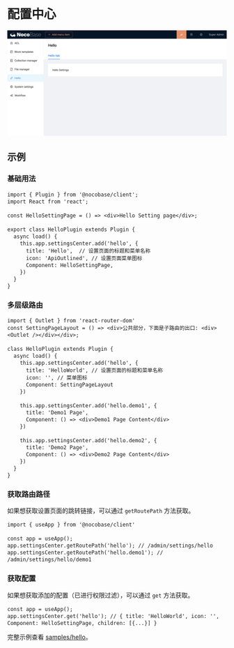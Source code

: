 # 配置中心

<img src="./settings-center/settings-tab.jpg" style="max-width: 100%;"/>

## 示例

### 基础用法

```tsx | pure
import { Plugin } from '@nocobase/client';
import React from 'react';

const HelloSettingPage = () => <div>Hello Setting page</div>;

export class HelloPlugin extends Plugin {
  async load() {
    this.app.settingsCenter.add('hello', {
      title: 'Hello',  // 设置页面的标题和菜单名称
      icon: 'ApiOutlined', // 设置页面菜单图标
      Component: HelloSettingPage,
    })
  }
}
```

### 多层级路由

```tsx | pure
import { Outlet } from 'react-router-dom'
const SettingPageLayout = () => <div>公共部分，下面是子路由的出口: <div><Outlet /></div></div>;

class HelloPlugin extends Plugin {
  async load() {
    this.app.settingsCenter.add('hello', {
      title: 'HelloWorld', // 设置页面的标题和菜单名称
      icon: '', // 菜单图标
      Component: SettingPageLayout
    })

    this.app.settingsCenter.add('hello.demo1', {
      title: 'Demo1 Page',
      Component: () => <div>Demo1 Page Content</div>
    })

    this.app.settingsCenter.add('hello.demo2', {
      title: 'Demo2 Page',
      Component: () => <div>Demo2 Page Content</div>
    })
  }
}
```

### 获取路由路径


如果想获取设置页面的跳转链接，可以通过 `getRoutePath` 方法获取。

```tsx | pure
import { useApp } from '@nocobase/client'

const app = useApp();
app.settingsCenter.getRoutePath('hello'); // /admin/settings/hello
app.settingsCenter.getRoutePath('hello.demo1'); // /admin/settings/hello/demo1
```

### 获取配置

如果想获取添加的配置（已进行权限过滤），可以通过 `get` 方法获取。

```tsx | pure
const app = useApp();
app.settingsCenter.get('hello'); // { title: 'HelloWorld', icon: '', Component: HelloSettingPage, children: [{...}] }
```

完整示例查看 [samples/hello](https://github.com/nocobase/nocobase/blob/main/packages/plugins/%40nocobase/plugin-sample-hello/src/client/index.tsx)。

